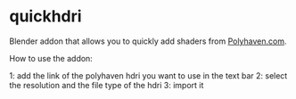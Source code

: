 # quickhdri
Blender addon that allows you to quickly add shaders from [Polyhaven.com](https://polyhaven.com/).

How to use the addon: 

1: add the link of the polyhaven hdri you want to use in the text bar 
2: select the resolution and the file type of the hdri 
3: import it 
